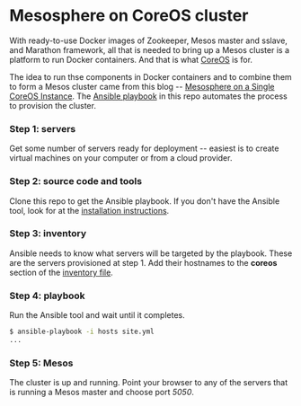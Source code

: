 Mesosphere on CoreOS cluster
============================

With ready-to-use Docker images of Zookeeper, Mesos master and sslave, and Marathon framework, all that is needed to bring up a Mesos cluster is a platform to run Docker containers. And that is what [CoreOS](https://coreos.com) is for.

The idea to run thse components in Docker containers and to combine them to form a Mesos cluster came from this blog -- [Mesosphere on a Single CoreOS Instance](https://mesosphere.com/docs/tutorials/mesosphere-on-a-single-coreos-instance). The [Ansible playbook](http://docs.ansible.com/playbooks.html) in this repo automates the process to provision the cluster.

### Step 1: servers

Get some number of servers ready for deployment -- easiest is to create virtual machines on your computer or from a cloud provider. 

### Step 2: source code and tools

Clone this repo to get the Ansible playbook. If you don't have the Ansible tool, look for at the [installation instructions](http://docs.ansible.com/intro_installation.html).

### Step 3: inventory

Ansible needs to know what servers will be targeted by the playbook. These are the servers provisioned at step 1. Add their hostnames to the __coreos__ section of the [inventory file](hosts).

### Step 4: playbook

Run the Ansible tool and wait until it completes.

```bash
$ ansible-playbook -i hosts site.yml
...
```

### Step 5: Mesos

The cluster is up and running. Point your browser to any of the servers that is running a Mesos master and choose port _5050_.
